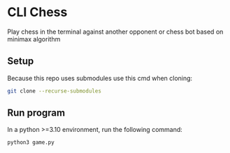 # CLI Chess
Play chess in the terminal against another opponent or chess bot based on minimax algorithm

## Setup
Because this repo uses submodules use this cmd when cloning:
```bash
git clone --recurse-submodules
```

## Run program
In a python >=3.10 environment, run the following command:
```bash
python3 game.py
```
